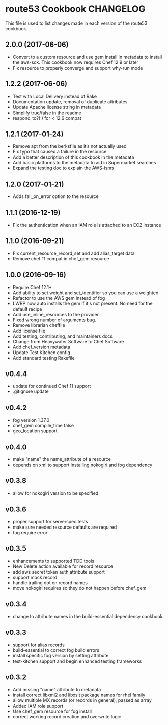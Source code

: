 # route53 Cookbook CHANGELOG

This file is used to list changes made in each version of the route53 cookbook.

## 2.0.0 (2017-06-06)

- Convert to a custom resource and use gem install in metadata to install the aws-sdk. This cookbook now requires Chef 12.9 or later
- Fix resource to properly converge and support why-run mode

## 1.2.2 (2017-06-06)

- Test with Local Delivery instead of Rake
- Documentation update, removal of duplicate attributes
- Update Apache license string in metadata
- Simplify true/false in the readme
- respond_to?(:) for < 12.6 compat

## 1.2.1 (2017-01-24)

- Remove apt from the berksfile as it’s not actually used
- Fix typo that caused a failure in the resource
- Add a better description of this cookbook in the metadata
- Add basic platforms to the metadata to aid in Supermarket searches
- Expand the testing doc to explain the AWS-isms

## 1.2.0 (2017-01-21)

- Adds fail_on_error option to the resource

## 1.1.1 (2016-12-19)
- Fix the authentication when an IAM role is attached to an EC2 instance

## 1.1.0 (2016-09-21)
- Fix current_resource_record_set and add alias_target data
- Remove chef 11 compat in chef_gem resource

## 1.0.0 (2016-09-16)

- Require Chef 12.1+
- Add ability to set weight and set_identifier so you can use a weighted
- Refactor to use the AWS gem instead of fog
- LWRP now auto installs the gem if it's not present. No need for the default recipe
- Add use_inline_resources to the provider
- Fixed wrong number of arguments bug.
- Remove librarian cheffile
- Add license file
- Add testing, contributing, and maintainers docs
- Change from Heavywater Software to Chef Software
- Add chef_version metadata
- Update Test Kitchen config
- Add standard testing Rakefile

## v0.4.4

- update for continued Chef 11 support
- .gitignore update

## v0.4.2

- fog version 1.37.0
- chef_gem compile_time false
- geo_location support

## v0.4.0

- make "name" the name_attribute of a resource
- depends on xml to support installing nokogiri and fog dependency

## v0.3.8

- allow for nokogiri version to be specified

## v0.3.6

- proper support for serverspec tests
- make sure needed resource defaults are required
- fog require error

## v0.3.5

- enhancements to supported TDD tools
- New Delete action available for record resource
- add aws secret token auth attribute support
- support mock record
- handle trailing dot on record names
- move nokogiri requires so they do not happen before chef_gem

## v0.3.4

- change to attribute names in the build-essential dependency cookbook

## v0.3.3

- support for alias records
- build-essential to correct fog build errors
- install specific fog version by setting attribute
- test-kitchen support and begin enhanced testing frameworks

## v0.3.2

- Add missing "name" attribute to metadata
- install correct libxml2 and libxslt package names for rhel family
- allow multiple MX records (or records in general), passed as array
- Added IAM role support
- Use chef_gem resource for fog install
- correct working record creation and overwrite logic
